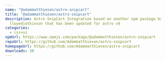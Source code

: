 ```yaml
---
name: "@adammatthiesen/astro-snipcart"
title: "@adammatthiesen/astro-snipcart"
description: Astro SnipCart Integration based on another npm package by
  lloyedjatkinson that has been updated for astro v4
categories:
  - css+ui
npmUrl: https://www.npmjs.com/package/@adammatthiesen/astro-snipcart
repoUrl: https://github.com/Adammatthiesen/astro-snipcart
homepageUrl: https://github.com/Adammatthiesen/astro-snipcart
downloads: 30
---
```

